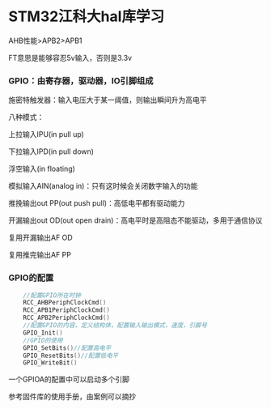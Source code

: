 # STM32江科大hal库学习

AHB性能>APB2>APB1

FT意思是能够容忍5v输入，否则是3.3v

### GPIO：由寄存器，驱动器，IO引脚组成

施密特触发器：输入电压大于某一阈值，则输出瞬间升为高电平

八种模式：

上拉输入IPU(in pull up)

下拉输入IPD(in pull down)

浮空输入(in floating)

模拟输入AIN(analog in)：只有这时候会关闭数字输入的功能

推挽输出out PP(out push pull)：高低电平都有驱动能力

开漏输出out OD(out open drain)：高电平时是高阻态不能驱动，多用于通信协议

复用开漏输出AF OD

复用推完输出AF PP

### GPIO的配置

```c
	//配置GPIO所在时钟
	RCC_AHBPeriphClockCmd()
    RCC_APB1PeriphClockCmd()
    RCC_APB2PeriphClockCmd()
    //配置GPIO的内容，定义结构体，配置输入输出模式，速度，引脚号
    GPIO_Init()
    //GPIO的使用
    GPIO_SetBits()//配置高电平
    GPIO_ResetBits()//配置低电平
    GPIO_WriteBit()
```

一个GPIOA的配置中可以启动多个引脚

参考固件库的使用手册，由案例可以摘抄
